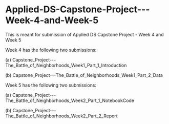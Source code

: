 # Applied-DS-Capstone-Project---Week-4-and-Week-5
This is meant for submission of Applied DS Capstone Project - Week 4 and Week 5


Week 4 has the following two submissions: 

(a) Capstone_Project---The_Battle_of_Neighborhoods_Week1_Part_1_Introduction

(b) Capstone_Project---The_Battle_of_Neighborhoods_Week1_Part_2_Data


Week 5 has the following two submissions:

(a) Capstone_Project---The_Battle_of_Neighborhoods_Week2_Part_1_NotebookCode

(b) Capstone_Project---The_Battle_of_Neighborhoods_Week2_Part_2_Report
